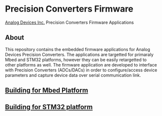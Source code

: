 # Precision Converters Firmware

[Analog Devices Inc.](http://www.analog.com/en/index.html) Precision Converters Firmware Applications

## About
This repository contains the embedded firmware applications for Analog Devices Precision Converters. The applications are targetted for primaraly Mbed and STM32 platforms, 
however they can be easily retargetted to other platforms as well. 
The firmware application are developed to interface with Precision Converters (ADCs/DACs) in order to configure/access device parameters and capture device data over serial 
communication link.

## [Building for Mbed Platform](https://github.com/mphalke/precision-converters-firmware/blob/main/mbed_build.md)
## [Building for STM32 platform](https://github.com/mphalke/precision-converters-firmware/blob/main/STM32_build.md)
